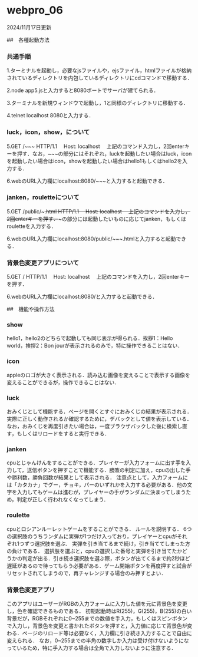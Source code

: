 # webpro_06
2024/11月17日更新

##　各種起動方法

### 共通手順
1.ターミナルを起動し，必要なjsファイルや，ejsファイル，htmlファイルが格納されているディレクトリを内包しているディレクトリにcdコマンドで移動する．

2.node app5.jsと入力すると8080ポートでサーバが建てられる．

3.ターミナルを新規ウィンドウで起動し，1と同様のディレクトリに移動する．

4.telnet localhost 8080と入力する．

### luck，icon，show，について

5.GET /~~~ HTTP/1.1
  　Host: localhost
  　上記のコマンド入力し，2回enterキーを押す．なお，~~~の部分にはそれぞれ，luckを起動したい場合はluck，iconを起動したい場合はicon，showを起動したい場合はhello1もしくはhello2を入力する．

6.webのURL入力欄にlocalhost:8080/~~~と入力すると起動できる．

### janken，rouletteについて

5.GET /public/~~~.html HTTP/1.1
　Host: localhost
　上記のコマンドを入力し，2回enterキーを押す．~~~の部分には起動したいものに応じてjanken，もしくはrouletteを入力する．

6.webのURL入力欄にlocalhost:8080/public/~~~.htmlと入力すると起動できる．

### 背景色変更アプリについて

5.GET / HTTP/1.1
　Host: localhost
　上記のコマンドを入力し，2回enterキーを押す．

6.webのURL入力欄にlocalhost:8080/と入力すると起動できる．

##　機能や操作方法

### show

hello1，hello2のどちらで起動しても同じ表示が得られる．挨拶1：Hello world，挨拶2：Bon jourが表示されるのみで，特に操作できることはない．

### icon

appleのロゴが大きく表示される．読み込む画像を変えることで表示する画像を変えることができるが，操作できることはない．

### luck

おみくじとして機能する．ページを開くとすぐにおみくじの結果が表示される．実際に正しく動作されるか確認するために，デバックとして値を表示している．なお，おみくじを再度引きたい場合は，一度ブラウザバックした後に検索し直す，もしくはリロードをすると実行できる．

### janken

cpuとじゃんけんをすることができる．プレイヤーが入力フォームに出す手を入力して，送信ボタンを押すことで機能する．勝敗の判定に加え，cpuの出した手や勝利数，勝負回数が結果として表示される．
注意点として，入力フォームには「カタカナ」でグー，チョキ，パーのいずれかを入力する必要がある．他の文字を入力してもゲームは進むが，プレイヤーの手がランダムに決まってしまうため，判定が正しく行われなくなってしまう．

### roulette

cpuとロシアンルーレットゲームをすることができる．
ルールを説明する．
6つの選択肢のうちランダムに実弾が1つだけ入っており，プレイヤーとcpuがそれぞれ1つずつ選択肢を選ぶ．
実弾を引き当てるまで続け，引き当ててしまった方の負けである．
選択肢を選ぶと，cpuの選択した番号と実弾を引き当てたかどうかの判定が出る．引き続き選択肢を選ぶ際，ボタンが出てくるまで約2秒ほど遅延があるので待ってもらう必要がある．ゲーム開始ボタンを再度押すと試合がリセットされてしまうので，再チャレンジする場合のみ押すとよい．

### 背景色変更アプリ

このアプリはユーザーがRGBの入力フォームに入力した値を元に背景色を変更し，色を確認できるものである．
初期起動時はR(255)，G(255)，B(255)の白い背景だが，RGBそれぞれに0~255までの数値を手入力，もしくはスピンボタンで入力し，背景色を変更と書かれたボタンを押すと，入力値に応じて背景色が変わる．ページのリロード等は必要なく，入力欄に引き続き入力することで自由に変えられる．
なお，0~255までの半角の数字しか入力は受け付けないようになっているため，特に手入力する場合は全角で入力しないように注意する．
